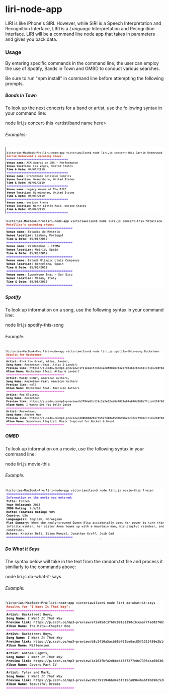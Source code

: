 # liri-node-app
LIRI is like iPhone's SIRI. However, while SIRI is a Speech Interpretation and Recognition Interface, LIRI is a _Language_ Interpretation and Recognition Interface. LIRI will be a command line node app that takes in parameters and gives you back data.

### Usage
By entering specific commands in the command line, the user can employ the use of Spotify, Bands in Town and OMBD to conduct various searches.

Be sure to run "npm install" in command line before attempting the following prompts.

##### Bands In Town
To look up the next concerts for a band or artist, use the following syntax in your command line:

node liri.js concert-this <artist/band name here>

###### Examples:

![Artist_example](assets/images/concert-this-1.png)

![Band_example](assets/images/concert-this-2.png)


##### Spotify
To look up information on a song, use the following syntax in your command line:

node liri.js spotify-this-song <song name here>

###### Example:

![Song_example](assets/images/spotify-this-song.png)


##### OMBD
To look up information on a movie, use the following syntax in your command line:

node liri.js movie-this <movie name here>

###### Example:

![Movie_example](assets/images/movie-this.png)

##### Do What It Says
The syntax below will take in the text from the random.txt file and process it similiarly to the commands above:

node liri.js do-what-it-says

###### Example:

![Do-it_example](assets/images/do-what-it-says.png)






